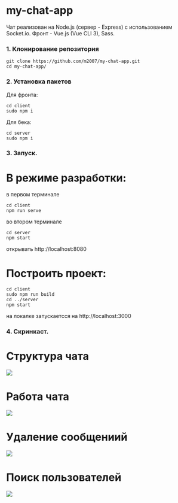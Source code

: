 # my-chat-app
Чат реализован на Node.js (сервер - Express) с использованием Socket.io. Фронт - Vue.js (Vue CLI 3), Sass.

### 1. Клонирование репозитория

```
git clone https://github.com/m2007/my-chat-app.git
cd my-chat-app/
```

### 2. Установка пакетов

Для фронта:
```
cd client
sudo npm i
```
Для бека:
```
cd server
sudo npm i
```

### 3. Запуск.

# В режиме разработки:
в первом терминале
```
cd client
npm run serve
```
во втором терминале
```
cd server
npm start
```
открывать http://localhost:8080

# Построить проект:
```
cd client
sudo npm run build
cd ../server
npm start
```
на локалке запускаетсся на http://localhost:3000

### 4. Скринкаст. 

# Структура чата
![](https://media.giphy.com/media/SvWKnc6cG57SEiwDrB/giphy.gif)

# Работа чата
![](https://media.giphy.com/media/SUuo53vgNCxgtv8lH5/giphy.gif)

# Удаление сообщениий
![](https://media.giphy.com/media/jUd03WehUwjgw9UwYR/giphy.gif)

# Поиск пользователей
![](https://media.giphy.com/media/lrgvCX0OdK6G1aIV4e/giphy.gif)
